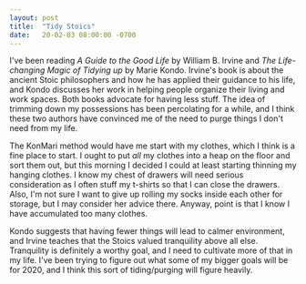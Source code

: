 ```yaml
---
layout: post
title:  "Tidy Stoics"
date:   20-02-03 08:00:00 -0700
---
```


I've been reading _A Guide to the Good Life_ by William B. Irvine and _The Life-changing Magic of Tidying up_ by Marie Kondo.
Irvine's book is about the ancient Stoic philosophers and how he has applied their guidance to his life, and Kondo discusses her work in helping people organize their living and work spaces.
Both books advocate for having less stuff.
The idea of trimming down my possessions has been percolating for a while, and I think these two authors have convinced me of the need to purge things I don't need from my life.

The KonMari method would have me start with my clothes, which I think is a fine place to start.
I ought to put *all* my clothes into a heap on the floor and sort them out, but this morning I decided I could at least starting thinning my hanging clothes.
I know my chest of drawers will need serious consideration as I often stuff my t-shirts so that I can close the drawers.
Also, I'm not sure I want to give up rolling my socks inside each other for storage, but I may consider her advice there.
Anyway, point is that I know I have accumulated too many clothes.

Kondo suggests that having fewer things will lead to calmer environment, and Irvine teaches that the Stoics valued tranquility above all else.
Tranquility is definitely a worthy goal, and I need to cultivate more of that in my life.
I've been trying to figure out what some of my bigger goals will be for 2020, and I think this sort of tiding/purging will figure heavily.
